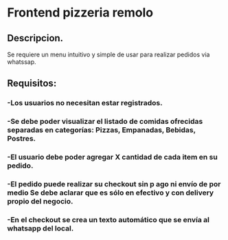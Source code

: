# Frontend pizzeria remolo

## Descripcion.
Se requiere un menu intuitivo y simple de usar para realizar pedidos via whatssap.

## Requisitos:
### -Los usuarios no necesitan estar registrados.
### -Se debe poder visualizar el listado de comidas ofrecidas separadas en categorías: Pizzas, Empanadas, Bebidas, Postres.
### -El usuario debe poder agregar X cantidad de cada item en su pedido.
### -El pedido puede realizar su checkout sin p ago ni envío de por medio Se debe aclarar que es sólo en efectivo y con delivery propio del negocio.
### -En el checkout se crea un texto automático que se envía al whatsapp del local.

